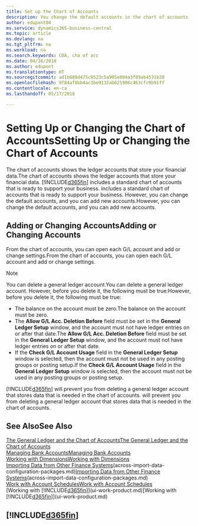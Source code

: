 ```yaml
---
title: Set up the Chart of Accounts
description: You change the default accounts in the chart of accounts (COA), and you can add new accounts.
author: edupont04
ms.service: dynamics365-business-central
ms.topic: article
ms.devlang: na
ms.tgt_pltfrm: na
ms.workload: na
ms.search.keywords: COA, cha of acc
ms.date: 04/16/2018
ms.author: edupont
ms.translationtype: HT
ms.sourcegitcommit: ad1b888d475c0523c5a905e804a3f89ab4531b28
ms.openlocfilehash: 9f84af8bb4ac3be9132ab621906c463cfc9b91ff
ms.contentlocale: en-ca
ms.lasthandoff: 05/17/2018

---
```

# <a name="setting-up-or-changing-the-chart-of-accounts"></a><span data-ttu-id="6e527-103">Setting Up or Changing the Chart of Accounts</span><span class="sxs-lookup"><span data-stu-id="6e527-103">Setting Up or Changing the Chart of Accounts</span></span>
<span data-ttu-id="6e527-104">The chart of accounts shows the ledger accounts that store your financial data.</span><span class="sxs-lookup"><span data-stu-id="6e527-104">The chart of accounts shows the ledger accounts that store your financial data.</span></span> [!INCLUDE[d365fin](includes/d365fin_md.md)]<span data-ttu-id="6e527-105"> includes a standard chart of accounts that is ready to support your business.</span><span class="sxs-lookup"><span data-stu-id="6e527-105"> includes a standard chart of accounts that is ready to support your business.</span></span>
<span data-ttu-id="6e527-106">However, you can change the default accounts, and you can add new accounts.</span><span class="sxs-lookup"><span data-stu-id="6e527-106">However, you can change the default accounts, and you can add new accounts.</span></span>  

## <a name="adding-or-changing-accounts"></a><span data-ttu-id="6e527-107">Adding or Changing Accounts</span><span class="sxs-lookup"><span data-stu-id="6e527-107">Adding or Changing Accounts</span></span>
<span data-ttu-id="6e527-108">From the chart of accounts, you can open each G/L account and add or change settings.</span><span class="sxs-lookup"><span data-stu-id="6e527-108">From the chart of accounts, you can open each G/L account and add or change settings.</span></span>

> [!NOTE]  
>   <span data-ttu-id="6e527-109">You can delete a general ledger account.</span><span class="sxs-lookup"><span data-stu-id="6e527-109">You can delete a general ledger account.</span></span> <span data-ttu-id="6e527-110">However, before you delete it, the following must be true:</span><span class="sxs-lookup"><span data-stu-id="6e527-110">However, before you delete it, the following must be true:</span></span>  

* <span data-ttu-id="6e527-111">The balance on the account must be zero.</span><span class="sxs-lookup"><span data-stu-id="6e527-111">The balance on the account must be zero.</span></span>  
* <span data-ttu-id="6e527-112">The **Allow G/L Acc. Deletion Before** field must be set in the **General Ledger Setup** window, and the account must not have ledger entries on or after that date.</span><span class="sxs-lookup"><span data-stu-id="6e527-112">The **Allow G/L Acc. Deletion Before** field must be set in the **General Ledger Setup** window, and the account must not have ledger entries on or after that date.</span></span>  
* <span data-ttu-id="6e527-113">If the **Check G/L Account Usage** field in the **General Ledger Setup** window is selected, then the account must not be used in any posting groups or posting setup.</span><span class="sxs-lookup"><span data-stu-id="6e527-113">If the **Check G/L Account Usage** field in the **General Ledger Setup** window is selected, then the account must not be used in any posting groups or posting setup.</span></span>  

[!INCLUDE[d365fin](includes/d365fin_md.md)]<span data-ttu-id="6e527-114"> will prevent you from deleting a general ledger account that stores data that is needed in the chart of accounts.</span><span class="sxs-lookup"><span data-stu-id="6e527-114"> will prevent you from deleting a general ledger account that stores data that is needed in the chart of accounts.</span></span>  

## <a name="see-also"></a><span data-ttu-id="6e527-115">See Also</span><span class="sxs-lookup"><span data-stu-id="6e527-115">See Also</span></span>
[<span data-ttu-id="6e527-116">The General Ledger and the Chart of Accounts</span><span class="sxs-lookup"><span data-stu-id="6e527-116">The General Ledger and the Chart of Accounts</span></span>](finance-general-ledger.md)  
[<span data-ttu-id="6e527-117">Managing Bank Accounts</span><span class="sxs-lookup"><span data-stu-id="6e527-117">Managing Bank Accounts</span></span>](bank-manage-bank-accounts.md)  
[<span data-ttu-id="6e527-118">Working with Dimensions</span><span class="sxs-lookup"><span data-stu-id="6e527-118">Working with Dimensions</span></span>](finance-dimensions.md)  
<span data-ttu-id="6e527-119">[Importing Data from Other Finance Systems](across-import-data-configuration-packages.md)(across-import-data-configuration-packages.md)</span><span class="sxs-lookup"><span data-stu-id="6e527-119">[Importing Data from Other Finance Systems](across-import-data-configuration-packages.md)(across-import-data-configuration-packages.md)</span></span>  
[<span data-ttu-id="6e527-120">Work with Account Schedules</span><span class="sxs-lookup"><span data-stu-id="6e527-120">Work with Account Schedules</span></span>](bi-how-work-account-schedule.md)  
<span data-ttu-id="6e527-121">[Working with [!INCLUDE[d365fin](includes/d365fin_md.md)]](ui-work-product.md)</span><span class="sxs-lookup"><span data-stu-id="6e527-121">[Working with [!INCLUDE[d365fin](includes/d365fin_md.md)]](ui-work-product.md)</span></span>  

## [!INCLUDE[d365fin](includes/free_trial_md.md)]

